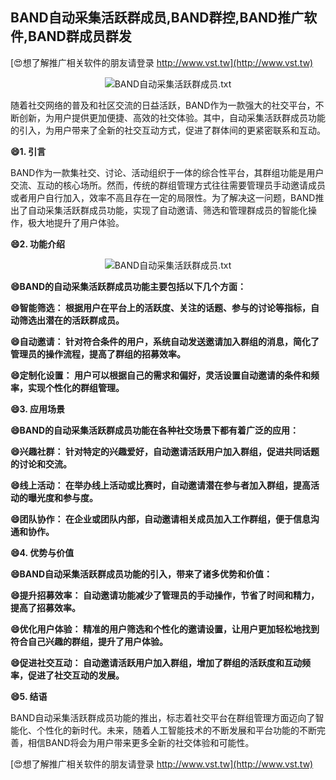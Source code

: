 ## **BAND自动采集活跃群成员,BAND群控,BAND推广软件,BAND群成员群发**

[😍想了解推广相关软件的朋友请登录 http://www.vst.tw](http://www.vst.tw)

 <center><img src="https://vst.tw/MP4/tuiguang/png/3.png" alt="BAND自动采集活跃群成员.txt"></center>

随着社交网络的普及和社区交流的日益活跃，BAND作为一款强大的社交平台，不断创新，为用户提供更加便捷、高效的社交体验。其中，自动采集活跃群成员功能的引入，为用户带来了全新的社交互动方式，促进了群体间的更紧密联系和互动。

**😄1. 引言**

BAND作为一款集社交、讨论、活动组织于一体的综合性平台，其群组功能是用户交流、互动的核心场所。然而，传统的群组管理方式往往需要管理员手动邀请成员或者用户自行加入，效率不高且存在一定的局限性。为了解决这一问题，BAND推出了自动采集活跃群成员功能，实现了自动邀请、筛选和管理群成员的智能化操作，极大地提升了用户体验。

**😄2. 功能介绍**

 <center><img src="https://vst.tw/MP4/tuiguang/png/3.png" alt="BAND自动采集活跃群成员.txt"></center>

**😄BAND的自动采集活跃群成员功能主要包括以下几个方面：**

**😄智能筛选： 根据用户在平台上的活跃度、关注的话题、参与的讨论等指标，自动筛选出潜在的活跃群成员。**

**😄自动邀请： 针对符合条件的用户，系统自动发送邀请加入群组的消息，简化了管理员的操作流程，提高了群组的招募效率。**

**😄定制化设置： 用户可以根据自己的需求和偏好，灵活设置自动邀请的条件和频率，实现个性化的群组管理。**

**😄3. 应用场景**

**😄BAND的自动采集活跃群成员功能在各种社交场景下都有着广泛的应用：**

**😄兴趣社群： 针对特定的兴趣爱好，自动邀请活跃用户加入群组，促进共同话题的讨论和交流。**

**😄线上活动： 在举办线上活动或比赛时，自动邀请潜在参与者加入群组，提高活动的曝光度和参与度。**

**😄团队协作： 在企业或团队内部，自动邀请相关成员加入工作群组，便于信息沟通和协作。**

**😄4. 优势与价值**

**😄BAND自动采集活跃群成员功能的引入，带来了诸多优势和价值：**

**😄提升招募效率： 自动邀请功能减少了管理员的手动操作，节省了时间和精力，提高了招募效率。**

**😄优化用户体验： 精准的用户筛选和个性化的邀请设置，让用户更加轻松地找到符合自己兴趣的群组，提升了用户体验。**

**😄促进社交互动： 自动邀请活跃用户加入群组，增加了群组的活跃度和互动频率，促进了社交互动的发展。**

**😄5. 结语**

BAND自动采集活跃群成员功能的推出，标志着社交平台在群组管理方面迈向了智能化、个性化的新时代。未来，随着人工智能技术的不断发展和平台功能的不断完善，相信BAND将会为用户带来更多全新的社交体验和可能性。

[😍想了解推广相关软件的朋友请登录 http://www.vst.tw](http://www.vst.tw)



